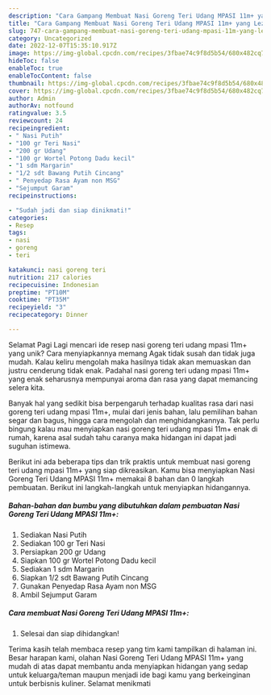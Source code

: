 ```yaml
---
description: "Cara Gampang Membuat Nasi Goreng Teri Udang MPASI 11m+ yang Lezat, Mengugah Selera"
title: "Cara Gampang Membuat Nasi Goreng Teri Udang MPASI 11m+ yang Lezat, Mengugah Selera"
slug: 747-cara-gampang-membuat-nasi-goreng-teri-udang-mpasi-11m-yang-lezat-mengugah-selera
category: Uncategorized
date: 2022-12-07T15:35:10.917Z
image: https://img-global.cpcdn.com/recipes/3fbae74c9f8d5b54/680x482cq70/nasi-goreng-teri-udang-mpasi-11m-foto-resep-utama.jpg
hideToc: false
enableToc: true
enableTocContent: false
thumbnail: https://img-global.cpcdn.com/recipes/3fbae74c9f8d5b54/680x482cq70/nasi-goreng-teri-udang-mpasi-11m-foto-resep-utama.jpg
cover: https://img-global.cpcdn.com/recipes/3fbae74c9f8d5b54/680x482cq70/nasi-goreng-teri-udang-mpasi-11m-foto-resep-utama.jpg
author: Admin
authorAv: notfound
ratingvalue: 3.5
reviewcount: 24
recipeingredient:
- " Nasi Putih"
- "100 gr Teri Nasi"
- "200 gr Udang"
- "100 gr Wortel Potong Dadu kecil"
- "1 sdm Margarin"
- "1/2 sdt Bawang Putih Cincang"
- " Penyedap Rasa Ayam non MSG"
- "Sejumput Garam"
recipeinstructions:

- "Sudah jadi dan siap dinikmati!"
categories:
- Resep
tags:
- nasi
- goreng
- teri

katakunci: nasi goreng teri 
nutrition: 217 calories
recipecuisine: Indonesian
preptime: "PT10M"
cooktime: "PT35M"
recipeyield: "3"
recipecategory: Dinner

---
```



Selamat Pagi Lagi mencari ide resep nasi goreng teri udang mpasi 11m+ yang unik? Cara menyiapkannya memang Agak tidak susah dan tidak juga mudah. Kalau keliru mengolah maka hasilnya tidak akan memuaskan dan justru cenderung tidak enak. Padahal nasi goreng teri udang mpasi 11m+ yang enak seharusnya mempunyai aroma dan rasa yang dapat memancing selera kita.


Banyak hal yang sedikit bisa berpengaruh terhadap kualitas rasa dari nasi goreng teri udang mpasi 11m+, mulai dari jenis bahan, lalu pemilihan bahan segar dan bagus, hingga cara mengolah dan menghidangkannya. Tak perlu bingung kalau mau menyiapkan nasi goreng teri udang mpasi 11m+ enak di rumah, karena asal sudah tahu caranya maka hidangan ini dapat jadi suguhan istimewa.




Berikut ini ada beberapa tips dan trik praktis untuk membuat nasi goreng teri udang mpasi 11m+ yang siap dikreasikan. Kamu bisa menyiapkan Nasi Goreng Teri Udang MPASI 11m+ memakai 8 bahan dan 0 langkah pembuatan. Berikut ini langkah-langkah untuk menyiapkan hidangannya.

<!--inarticleads1-->

##### Bahan-bahan dan bumbu yang dibutuhkan dalam pembuatan Nasi Goreng Teri Udang MPASI 11m+:

1. Sediakan  Nasi Putih
1. Sediakan 100 gr Teri Nasi
1. Persiapkan 200 gr Udang
1. Siapkan 100 gr Wortel Potong Dadu kecil
1. Sediakan 1 sdm Margarin
1. Siapkan 1/2 sdt Bawang Putih Cincang
1. Gunakan  Penyedap Rasa Ayam non MSG
1. Ambil Sejumput Garam




<!--inarticleads2-->

##### Cara membuat Nasi Goreng Teri Udang MPASI 11m+:


1. Selesai dan siap dihidangkan!



Terima kasih telah membaca resep yang tim kami tampilkan di halaman ini. Besar harapan kami, olahan Nasi Goreng Teri Udang MPASI 11m+ yang mudah di atas dapat membantu anda menyiapkan hidangan yang sedap untuk keluarga/teman maupun menjadi ide bagi kamu yang berkeinginan untuk berbisnis kuliner. Selamat menikmati

